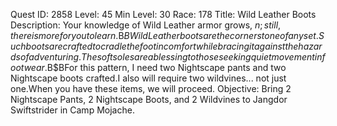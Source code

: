 Quest ID: 2858
Level: 45
Min Level: 30
Race: 178
Title: Wild Leather Boots
Description: Your knowledge of Wild Leather armor grows, $n; still, there is more for you to learn.$B$BWild Leather boots are the cornerstone of any set.Such boots are crafted to cradle the foot in comfort while bracing it against the hazards of adventuring.The soft soles are a blessing to those seeking quiet movement in footwear.$B$BFor this pattern, I need two Nightscape pants and two Nightscape boots crafted.I also will require two wildvines... not just one.When you have these items, we will proceed.
Objective: Bring 2 Nightscape Pants, 2 Nightscape Boots, and 2 Wildvines to Jangdor Swiftstrider in Camp Mojache.
